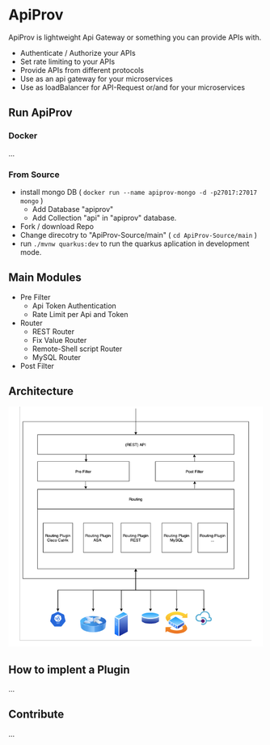 # ApiProv

ApiProv is lightweight Api Gateway or something you can provide APIs with. 

* Authenticate / Authorize your APIs
* Set rate limiting to your APIs
* Provide APIs from different protocols
* Use as an api gateway for your microservices
* Use as loadBalancer for API-Request or/and for your microservices

## Run ApiProv
### Docker
...
### From Source
* install mongo DB ( `docker run --name apiprov-mongo -d -p27017:27017 mongo` )
  * Add Database "apiprov"
  * Add Collection "api" in "apiprov" database.
* Fork / download Repo
* Change direcotry to "ApiProv-Source/main" ( `cd ApiProv-Source/main` )
* run `./mvnw quarkus:dev` to run the quarkus aplication in development mode.

## Main Modules
* Pre Filter
  * Api Token Authentication
  * Rate Limit per Api and Token
* Router
  * REST Router
  * Fix Value Router
  * Remote-Shell script Router
  * MySQL Router
* Post Filter

## Architecture
![Architecture](https://github.com/floriandulzky/ApiProv/blob/master/Documentation/ApiProvArchitecture.png?raw=true)

## How to implent a Plugin
...

## Contribute
...
